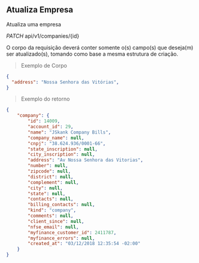 ## Atualiza Empresa

Atualiza uma empresa

<div class="api-endpoint">
  <div class="endpoint-data">
    <i class="label label-get">PATCH</i>
     api/v1/companies/{id}
  </div>
</div>

 O corpo da requisição deverá conter somente o(s) campo(s) que deseja(m) ser atualizado(s), tomando como base a mesma estrutura de criação.

> Exemplo de Corpo

```json
{
  "address": "Nossa Senhora das Vitórias",
}
```

> Exemplo do retorno

```json
{
    "company": {
        "id": 14009,
        "account_id": 29,
        "name": "JSkank Company Bills",
        "company_name": null,
        "cnpj": "38.624.936/0001-66",
        "state_inscription": null,
        "city_inscription": null,
        "address": "Av Nossa Senhora das Vitorias",
        "number": null,
        "zipcode": null,
        "district": null,
        "complement": null,
        "city": null,
        "state": null,
        "contacts": null,
        "billing_contacts": null,
        "kind": "company",
        "comments": null,
        "client_since": null,
        "nfse_email": null,
        "myfinance_customer_id": 2411787,
        "myfinance_errors": null,
        "created_at": "03/12/2018 12:35:54 -02:00"
    }
}
```
